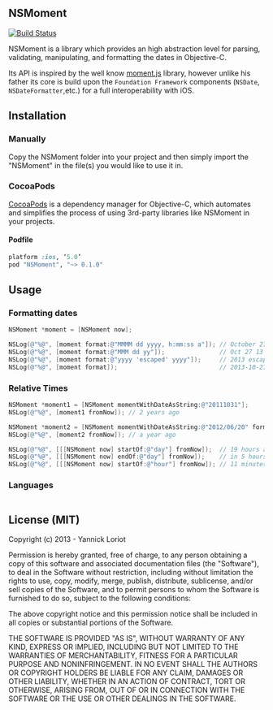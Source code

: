## NSMoment

[![Build Status](https://travis-ci.org/YannickL/NSMoment.png?branch=master)](https://travis-ci.org/YannickL/NSMoment)

NSMoment is a library which provides an high abstraction level for parsing, validating, manipulating, and formatting the dates in Objective-C.

Its API is inspired by the well know [moment.js](http://momentjs.com/) library, however unlike his father its core is build upon the `Foundation Framework` components (`NSDate`, `NSDateFormatter`,etc.) for a full interoperability with iOS.

## Installation

### Manually

Copy the NSMoment folder into your project and then simply import the "NSMoment" in the file(s) you would like to use it in.

### CocoaPods

[CocoaPods](http://cocoapods.org) is a dependency manager for Objective-C, which automates and simplifies the process of using 3rd-party libraries like NSMoment in your projects.

#### Podfile

```ruby
platform :ios, ‘5.0’
pod "NSMoment", "~> 0.1.0"
```

## Usage

### Formatting dates
```objective-c
NSMoment *moment = [NSMoment now];

NSLog(@"%@", [moment format:@"MMMM dd yyyy, h:mm:ss a"]); // October 27 2013, 10:49:48 AM
NSLog(@"%@", [moment format:@"MMM dd yy"]);               // Oct 27 13
NSLog(@"%@", [moment format:@"yyyy 'escaped' yyyy"]);     // 2013 escaped 2013
NSLog(@"%@", [moment format]);                            // 2013-10-27T10:49:48+0100
```

### Relative Times
```objective-c
NSMoment *moment1 = [NSMoment momentWithDateAsString:@"20111031"];
NSLog(@"%@", [moment1 fromNow]); // 2 years ago

NSMoment *moment2 = [NSMoment momentWithDateAsString:@"2012/06/20" format:@"yyyy/MM/dd"];
NSLog(@"%@", [moment2 fromNow]); // a year ago

NSLog(@"%@", [[[NSMoment now] startOf:@"day"] fromNow]);  // 19 hours ago
NSLog(@"%@", [[[NSMoment now] endOf:@"day"] fromNow]);    // in 5 hours
NSLog(@"%@", [[[NSMoment now] startOf:@"hour"] fromNow]); // 11 minutes ago
```

### Languages
```objective-c

```

## License (MIT)

Copyright (c) 2013 - Yannick Loriot

Permission is hereby granted, free of charge, to any person obtaining a copy
of this software and associated documentation files (the "Software"), to deal
in the Software without restriction, including without limitation the rights
to use, copy, modify, merge, publish, distribute, sublicense, and/or sell
copies of the Software, and to permit persons to whom the Software is
furnished to do so, subject to the following conditions:

The above copyright notice and this permission notice shall be included in
all copies or substantial portions of the Software.

THE SOFTWARE IS PROVIDED "AS IS", WITHOUT WARRANTY OF ANY KIND, EXPRESS OR
IMPLIED, INCLUDING BUT NOT LIMITED TO THE WARRANTIES OF MERCHANTABILITY,
FITNESS FOR A PARTICULAR PURPOSE AND NONINFRINGEMENT. IN NO EVENT SHALL THE
AUTHORS OR COPYRIGHT HOLDERS BE LIABLE FOR ANY CLAIM, DAMAGES OR OTHER
LIABILITY, WHETHER IN AN ACTION OF CONTRACT, TORT OR OTHERWISE, ARISING FROM,
OUT OF OR IN CONNECTION WITH THE SOFTWARE OR THE USE OR OTHER DEALINGS IN
THE SOFTWARE.
